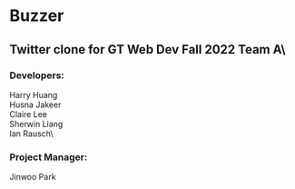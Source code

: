 # Buzzer
## Twitter clone for GT Web Dev Fall 2022 Team A\
### Developers:
Harry Huang\
Husna Jakeer\
Claire Lee\
Sherwin Liang\
Ian Rausch\

### Project Manager:
Jinwoo Park
